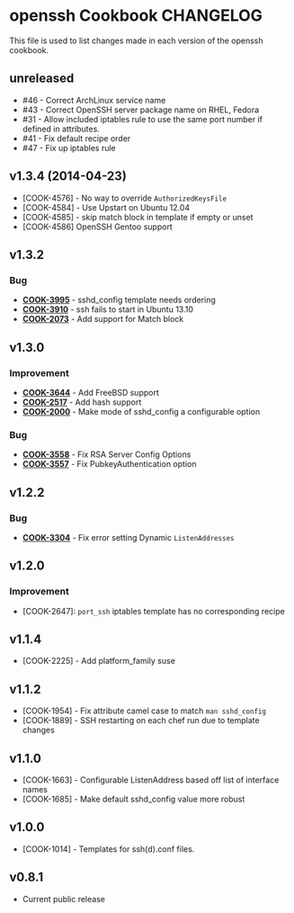 openssh Cookbook CHANGELOG
==========================
This file is used to list changes made in each version of the openssh cookbook.

unreleased
----------

- #46 - Correct ArchLinux service name
- #43 - Correct OpenSSH server package name on RHEL, Fedora
- #31 - Allow included iptables rule to use the same port number if defined in attributes.
- #41 - Fix default recipe order
- #47 - Fix up iptables rule

v1.3.4 (2014-04-23)
-------------------
- [COOK-4576] - No way to override `AuthorizedKeysFile`
- [COOK-4584] - Use Upstart on Ubuntu 12.04
- [COOK-4585] - skip match block in template if empty or unset
- [COOK-4586] OpenSSH Gentoo support


v1.3.2
------
### Bug
- **[COOK-3995](https://tickets.opscode.com/browse/COOK-3995)** - sshd_config template needs ordering
- **[COOK-3910](https://tickets.opscode.com/browse/COOK-3910)** - ssh fails to start in Ubuntu 13.10
- **[COOK-2073](https://tickets.opscode.com/browse/COOK-2073)** - Add support for Match block


v1.3.0
------
### Improvement
- **[COOK-3644](https://tickets.opscode.com/browse/COOK-3644)** - Add FreeBSD support
- **[COOK-2517](https://tickets.opscode.com/browse/COOK-2517)** - Add hash support
- **[COOK-2000](https://tickets.opscode.com/browse/COOK-2000)** - Make mode of sshd_config a configurable option

### Bug
- **[COOK-3558](https://tickets.opscode.com/browse/COOK-3558)** - Fix RSA Server Config Options
- **[COOK-3557](https://tickets.opscode.com/browse/COOK-3557)** - Fix PubkeyAuthentication option


v1.2.2
------
### Bug
- **[COOK-3304](https://tickets.opscode.com/browse/COOK-3304)** - Fix error setting Dynamic `ListenAddresses`

v1.2.0
------
### Improvement
- [COOK-2647]: `port_ssh` iptables template has no corresponding recipe

v1.1.4
------
- [COOK-2225] - Add platform_family suse

v1.1.2
------
- [COOK-1954] - Fix attribute camel case to match `man sshd_config`
- [COOK-1889] - SSH restarting on each chef run due to template changes

v1.1.0
------
- [COOK-1663] - Configurable ListenAddress based off list of interface names
- [COOK-1685] - Make default sshd_config value more robust

v1.0.0
------
- [COOK-1014] - Templates for ssh(d).conf files.

v0.8.1
------
- Current public release
